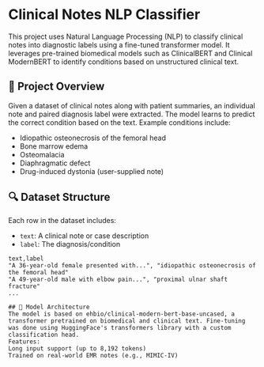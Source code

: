 # Clinical Notes NLP Classifier

This project uses Natural Language Processing (NLP) to classify clinical notes into diagnostic labels using a fine-tuned transformer model. It leverages pre-trained biomedical models such as ClinicalBERT and Clinical ModernBERT to identify conditions based on unstructured clinical text.

## 🧠 Project Overview

Given a dataset of clinical notes along with patient summaries, an individual note and paired diagnosis label were extracted. The model learns to predict the correct condition based on the text. Example conditions include:
- Idiopathic osteonecrosis of the femoral head  
- Bone marrow edema  
- Osteomalacia  
- Diaphragmatic defect  
- Drug-induced dystonia (user-supplied note)

## 🔍 Dataset Structure
Each row in the dataset includes:
- `text`: A clinical note or case description  
- `label`: The diagnosis/condition  
```plaintext
text,label
"A 36-year-old female presented with...", "idiopathic osteonecrosis of the femoral head"
"A 49-year-old male with elbow pain...", "proximal ulnar shaft fracture"
...

## 🧪 Model Architecture
The model is based on ehbio/clinical-modern-bert-base-uncased, a transformer pretrained on biomedical and clinical text. Fine-tuning was done using HuggingFace's transformers library with a custom classification head.
Features:
Long input support (up to 8,192 tokens)
Trained on real-world EMR notes (e.g., MIMIC-IV)
